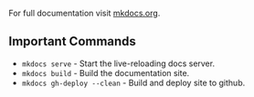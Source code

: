 For full documentation visit [mkdocs.org](https://www.mkdocs.org).

## Important Commands

* `mkdocs serve` - Start the live-reloading docs server.
* `mkdocs build` - Build the documentation site.
* `mkdocs gh-deploy --clean` - Build and deploy site to github.
